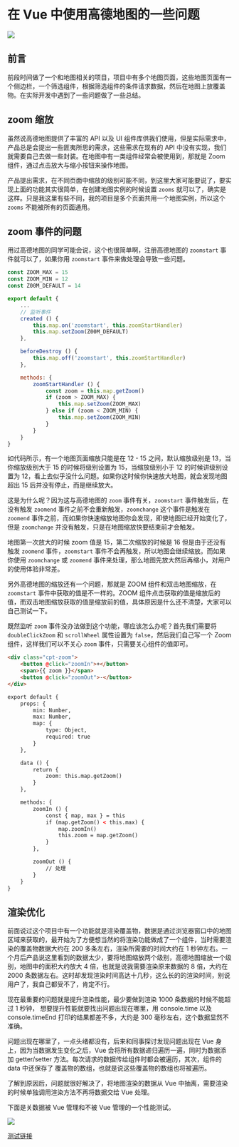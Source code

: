# 在 Vue 中使用高德地图的一些问题

![](https://github.com/1969290646/blog/blob/master/doc/201801/source/banner.png)

## 前言

前段时间做了一个和地图相关的项目，项目中有多个地图页面，这些地图页面有一个侧边栏，一个筛选组件，根据筛选组件的条件请求数据，然后在地图上放覆盖物。在实际开发中遇到了一些问题做了一些总结。

## zoom 缩放

虽然说高德地图提供了丰富的 API 以及 UI 组件库供我们使用，但是实际需求中，产品总是会提出一些匪夷所思的需求，这些需求在现有的 API 中没有实现，我们就需要自己去做一些封装。在地图中有一类组件经常会被使用到，那就是 Zoom 组件，通过点击放大与缩小按钮来操作地图。

产品提出需求，在不同页面中缩放的级别可能不同，到这里大家可能要说了，要实现上面的功能其实很简单，在创建地图实例的时候设置 `zooms` 就可以了，确实是这样。只是我这里有些不同，我的项目是多个页面共用一个地图实例，所以这个 `zooms` 不能被所有的页面通用。

## zoom 事件的问题

用过高德地图的同学可能会说，这个也很简单啊，注册高德地图的 `zoomstart` 事件就可以了，如果你用 `zoomstart` 事件来做处理会导致一些问题。

```javascript
const ZOOM_MAX = 15
const ZOOM_MIN = 12
const Z00M_DEFAULT = 14

export default {
	...
	// 监听事件
	created () {
		this.map.on('zoomstart', this.zoomStartHandler)
		this.map.setZoom(Z00M_DEFAULT)
	},

	beforeDestroy () {
		this.map.off('zoomstart', this.zoomStartHandler)
	},

	methods: {
		zoomStartHandler () {
			const zoom = this.map.getZoom()
			if (zoom > ZOOM_MAX) {
				this.map.setZoom(ZOOM_MAX)
			} else if (zoom < ZOOM_MIN) {
				this.map.setZoom(ZOOM_MIN)
			}
		}
	}
}
```

如代码所示，有一个地图页面缩放只能是在 12 - 15 之间，默认缩放级别是 13，当你缩放级别大于 15 的时候将级别设置为 15，当缩放级别小于 12 的时候讲级别设置为 12，看上去似乎没什么问题。如果你这时候你快速放大地图，就会发现地图超出 15 后并没有停止，而是继续放大。

这是为什么呢？因为这与高德地图的 `zoom` 事件有关，`zoomstart` 事件触发后，在没有触发 `zoomend` 事件之前不会重新触发，`zoomchange` 这个事件是触发在 `zoomend` 事件之前，而如果你快速缩放地图你会发现，即使地图已经开始变化了，但是 `zoomchange` 并没有触发，只是在地图缩放快要结束前才会触发。

地图第一次放大的时候 zoom 值是 15，第二次缩放的时候是 16 但是由于还没有触发 `zoomend` 事件，`zoomstart` 事件不会再触发，所以地图会继续缩放。而如果你使用 `zoomchange` 或 `zoomend` 事件来处理，那么地图先放大然后再缩小，对用户的使用体验非常差。

另外高德地图的缩放还有一个问题，那就是 ZOOM 组件和双击地图缩放，在 `zoomstart` 事件中获取的值是不一样的。ZOOM 组件点击获取的值是缩放后的值，而双击地图缩放获取的值是缩放前的值，具体原因是什么还不清楚，大家可以自己测试一下。

既然监听 `zoom` 事件没办法做到这个功能，哪应该怎么办呢？首先我们需要将 `doubleClickZoom` 和 `scrollWheel` 属性设置为 `false`，然后我们自己写一个 Zoom 组件，这样我们可以不关心 `zoom` 事件，只需要关心组件的值即可。

```html
<div class="cpt-zoom">
	<button @click="zoomIn">+</button>
	<span>{{ zoom }}</span>
	<button @click="zoomOut">-</button>
</div>

export default {
	props: {
		min: Number,
		max: Number,
		map: {
			type: Object,
			required: true
		}
	},

	data () {
		return {
			zoom: this.map.getZoom()
		}
	},

	methods: {
		zoomIn () {
			const { map, max } = this
			if (map.getZoom() < this.max) {
				map.zoomIn()
				this.zoom = map.getZoom()
			}
		},

		zoomOut () {
			// 处理
		}
	}
}
```

## 渲染优化

前面说过这个项目中有一个功能就是渲染覆盖物，数据是通过浏览器窗口中的地图区域来获取的，最开始为了方便想当然的将渲染功能做成了一个组件，当时需要渲染的覆盖物数据大约在 200 多条左右，渲染所需要的时间大约在 1 秒钟左右。一个月后产品说这里看到的数据太少，要将地图缩放两个级别，高德地图缩放一个级别，地图中的面积大约放大 4 倍，也就是说我需要渲染原来数据的 8 倍，大约在 2000 条数据左右。这时却发现渲染时间高达十几秒，这么长的的渲染时间，别说用户了，我自己都受不了，肯定不行。

现在最重要的问题就是提升渲染性能，最少要做到渲染 1000 条数据的时候不能超过 1 秒钟，
想要提升性能就要找出问题出现在哪里，用 console.time 以及 console.timeEnd 打印的结果都差不多，大约是 300 毫秒左右，这个数据显然不准确。

问题出现在哪里了，一点头绪都没有，后来和同事探讨发现问题出现在 Vue 身上，因为当数据发生变化之后，Vue 会将所有数据递归遍历一遍，同时为数据添加 getter/setter 方法。每次请求的数据传给组件时都会被遍历，其次，组件的 data 中还保存了 覆盖物的数组，也就是说这些覆盖物的数组也将被遍历。

了解到原因后，问题就很好解决了，将地图渲染的数据从 Vue 中抽离，需要渲染的时候单独调用渲染方法不再将数据交给 Vue 处理。

下面是关数据被 Vue 管理和不被 Vue 管理的一个性能测试。

![](https://github.com/1969290646/blog/blob/master/doc/201801/source/test.png)

[测试链接](https://jsperf.com/test-vue-prop-data)

